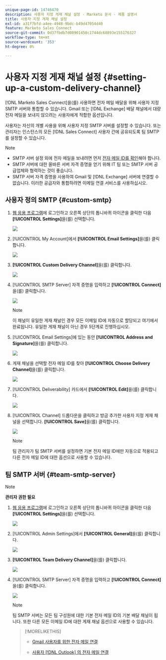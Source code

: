 ```yaml
---
unique-page-id: 14746470
description: 사용자 지정 게재 채널 설정 - Marketo 문서 - 제품 설명서
title: 사용자 지정 게재 채널 설정
exl-id: a31f7bfd-a4ee-4948-9bdc-b49d47054d40
feature: Marketo Sales Connect
source-git-commit: 0d37fbdb7d08901458c1744dc68893e155176327
workflow-type: tm+mt
source-wordcount: '353'
ht-degree: 0%

---
```


# 사용자 지정 게재 채널 설정 {#setting-up-a-custom-delivery-channel}

[!DNL Marketo Sales Connect]을(를) 사용하면 전자 메일 배달을 위해 사용자 지정 SMTP 서버와 통합할 수 있습니다. Gmail 또는 [!DNL Exchange] 배달 채널에서 대량 전자 메일을 보내지 않으려는 사용자에게 적합한 옵션입니다.

사용자는 자신의 개별 사용을 위해 사용자 지정 SMTP 서버를 설정할 수 있습니다. 또는 관리자는 인스턴스의 모든 [!DNL Sales Connect] 사용자 간에 공유되도록 팀 SMTP를 설정할 수 있습니다.

>[!NOTE]
>
>* SMTP 서버 설정 외에 전자 메일을 보내려면 먼저 [전자 메일 ID를 확인](/help/marketo/product-docs/marketo-sales-connect/getting-started/email-settings/verify-your-email.md)해야 합니다.
>* SMTP 서버에 대한 올바른 서버 자격 증명을 얻기 위해 IT 팀 또는 SMTP 서버 공급업체와 협력하는 것이 좋습니다.
>* SMTP 서버 자격 증명을 사용하여 Gmail 및 [!DNL Exchange] 서버에 연결할 수 없습니다. 이러한 공급자와 통합하려면 이메일 연결 서비스를 사용하십시오.

## 사용자 정의 SMTP {#custom-smtp}

1. [웹 응용 프로그램](https://toutapp.com/login)에 로그인하고 오른쪽 상단의 톱니바퀴 아이콘을 클릭한 다음 **[!UICONTROL Settings]**&#x200B;을(를) 선택합니다.

   ![](assets/setting-up-a-custom-delivery-channel-1.png)

1. [!UICONTROL My Account]에서 **[!UICONTROL Email Settings]**&#x200B;을(를) 클릭합니다.

   ![](assets/setting-up-a-custom-delivery-channel-2.png)

1. **[!UICONTROL Custom Delivery Channel]**&#x200B;을(를) 클릭합니다.

   ![](assets/setting-up-a-custom-delivery-channel-3.png)

1. [!UICONTROL SMTP Server] 자격 증명을 입력하고 **[!UICONTROL Connect]**&#x200B;을(를) 클릭합니다.

   ![](assets/setting-up-a-custom-delivery-channel-4.png)

   >[!NOTE]
   >
   >이 채널이 유일한 게재 채널인 경우 모든 이메일 ID에 자동으로 할당되고 여기에서 완료됩니다. 유일한 게재 채널이 아닌 경우 5단계로 진행하십시오.

1. [!UICONTROL Email Settings]에 있는 동안 **[!UICONTROL Address and Signature]**&#x200B;을(를) 클릭합니다.

   ![](assets/setting-up-a-custom-delivery-channel-5.png)

1. 게재 채널을 선택할 전자 메일 ID를 찾아 **[!UICONTROL Choose Delivery Channel]**&#x200B;을(를) 클릭합니다.

   ![](assets/setting-up-a-custom-delivery-channel-6.png)

1. [!UICONTROL Deliverability] 카드에서 **[!UICONTROL Edit]**&#x200B;을(를) 클릭합니다.

   ![](assets/setting-up-a-custom-delivery-channel-7.png)

1. [!UICONTROL Channel] 드롭다운을 클릭하고 방금 추가한 사용자 지정 게재 채널을 선택합니다. **[!UICONTROL Save]**&#x200B;을(를) 클릭합니다.

   ![](assets/setting-up-a-custom-delivery-channel-8.png)

   >[!NOTE]
   >
   >팀 관리자가 팀 SMTP 서버를 설정하면 기본 전자 메일 ID에만 자동으로 적용되고 다른 전자 메일 ID에 대한 옵션으로 사용할 수 있습니다.

## 팀 SMTP 서버 {#team-smtp-server}

>[!NOTE]
>
>**관리자 권한 필요**

1. [웹 응용 프로그램](https://toutapp.com/login)에 로그인하고 오른쪽 상단의 톱니바퀴 아이콘을 클릭한 다음 **[!UICONTROL Settings]**&#x200B;을(를) 선택합니다.

   ![](assets/setting-up-a-custom-delivery-channel-9.png)

1. [!UICONTROL Admin Settings]에서 **[!UICONTROL General]**&#x200B;을(를) 클릭합니다.

   ![](assets/setting-up-a-custom-delivery-channel-10.png)

1. **[!UICONTROL Team Delivery Channel]**&#x200B;을(를) 클릭합니다.

   ![](assets/setting-up-a-custom-delivery-channel-11.png)

1. [!UICONTROL SMTP Server] 자격 증명을 입력하고 **[!UICONTROL Connect]**&#x200B;을(를) 클릭합니다.

   ![](assets/setting-up-a-custom-delivery-channel-12.png)

   >[!NOTE]
   >
   >팀 SMTP 서버는 모든 팀 구성원에 대한 기본 전자 메일 ID의 기본 배달 채널이 됩니다. 또한 다른 모든 이메일 ID에 대한 게재 채널 옵션으로 사용할 수 있습니다.

   >[!MORELIKETHIS]
   >
   >* [Gmail 사용자를 위한 전자 메일 연결](/help/marketo/product-docs/marketo-sales-connect/email-plugins/gmail/email-connection-for-gmail-users.md)
   >
   >* [사용자 [!DNL Outlook] 의 전자 메일 연결](/help/marketo/product-docs/marketo-sales-connect/email-plugins/msc-for-outlook/email-connection-for-outlook-users.md)
